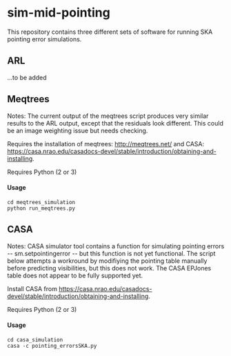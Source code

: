 # sim-mid-pointing

This repository contains three different sets of software for running SKA pointing error simulations.

## ARL

...to be added 

## Meqtrees

Notes: The current output of the meqtrees script produces very similar results to the ARL output, except that the residuals look different. This could be an image weighting issue but needs checking.

Requires the installation of meqtrees: http://meqtrees.net/ and CASA: https://casa.nrao.edu/casadocs-devel/stable/introduction/obtaining-and-installing.

Requires Python (2 or 3)

#### Usage
```
cd meqtrees_simulation
python run_meqtrees.py
```

## CASA

Notes: CASA simulator tool contains a function for simulating pointing errors -- sm.setpointingerror -- but this function is not yet functional. The script below attempts a workround by modifiying the pointing table manually before predicting visibilities, but this does not work. The CASA EPJones table does not appear to be fully supported yet. 

Install CASA from https://casa.nrao.edu/casadocs-devel/stable/introduction/obtaining-and-installing. 

Requires Python (2 or 3)

#### Usage
```
cd casa_simulation
casa -c pointing_errorsSKA.py
```



